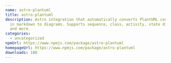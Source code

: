 ```yaml
---
name: astro-plantuml
title: astro-plantuml
description: Astro integration that automatically converts PlantUML code blocks
  in markdown to diagrams. Supports sequence, class, activity, state diagrams
  and more.
categories:
  - uncategorized
npmUrl: https://www.npmjs.com/package/astro-plantuml
homepageUrl: https://www.npmjs.com/package/astro-plantuml
downloads: 188
---
```

